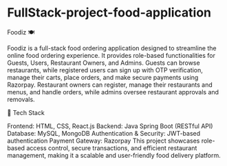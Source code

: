 # FullStack-project-food-application
Foodiz 🍽️

Foodiz is a full-stack food ordering application designed to streamline the online food ordering experience. It provides role-based functionalities for Guests, Users, Restaurant Owners, and Admins. Guests can browse restaurants, while registered users can sign up with OTP verification, manage their carts, place orders, and make secure payments using Razorpay. Restaurant owners can register, manage their restaurants and menus, and handle orders, while admins oversee restaurant approvals and removals.

🚀 Tech Stack

Frontend: HTML, CSS, React.js
Backend: Java Spring Boot (RESTful API)
Database: MySQL, MongoDB
Authentication & Security: JWT-based authentication
Payment Gateway: Razorpay
This project showcases role-based access control, secure transactions, and efficient restaurant management, making it a scalable and user-friendly food delivery platform.
